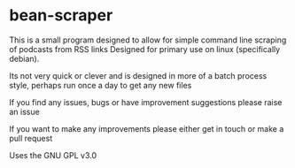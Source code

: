 # bean-scraper
This is a small program designed to allow for simple command line scraping of podcasts from RSS links
Designed for primary use on linux (specifically debian).

Its not very quick or clever and is designed in more of a batch process style, perhaps run once a day to get any new files

If you find any issues, bugs or have improvement suggestions please raise an issue

If you want to make any improvements please either get in touch or make a pull request

Uses the GNU GPL v3.0